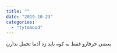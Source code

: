 ```yaml
---
title: ""
date: "2019-10-23"
categories: 
  - "tytomood"
---
```


بعضی حرفارو فقط به کوه باید زد آدما تحمل ندارن
